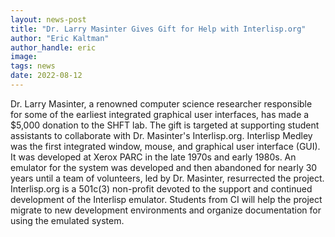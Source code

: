 ```yaml
---
layout: news-post
title: "Dr. Larry Masinter Gives Gift for Help with Interlisp.org"
author: "Eric Kaltman"
author_handle: eric
image: 
tags: news
date: 2022-08-12
---
```


Dr. Larry Masinter, a renowned computer science researcher responsible for some of the 
earliest integrated graphical user interfaces, has made a $5,000 donation to the SHFT lab.
The gift is targeted at supporting student assistants to collaborate with Dr. Masinter's
Interlisp.org. Interlisp Medley was the first integrated window, mouse, and graphical user
interface (GUI). It was developed at Xerox PARC in the late 1970s and early 1980s. An emulator
for the system was developed and then abandoned for nearly 30 years until a team of 
volunteers, led by Dr. Masinter, resurrected the project. Interlisp.org is a
501c(3) non-profit devoted to the support and continued development of the Interlisp emulator.
Students from CI will help the project migrate to new development environments and organize
documentation for using the emulated system. 
